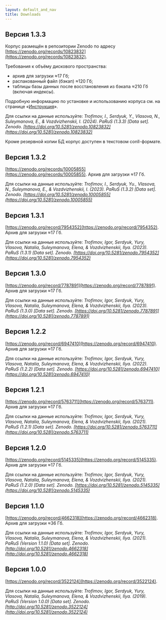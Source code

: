 ```yaml
---
layout: default_and_nav
title: Downloads
---
```

## Версия 1.3.3
Корпус размещён в репозитории Zenodo по адресу [https://zenodo.org/records/10823832](https://zenodo.org/records/10823832).

Требования к объёму дискового пространства:
- архив для загрузки ≈17 Гб;
- распакованный файл (бэкап) ≈120 Гб;
- таблицы базы данных после восстановления из бэкапа ≈210 Гб (включая индексы).

Подробную информацию по установке и использованию корпуса см. на странице «[Инструкция](./guide.html)».

Для ссылки на данные используйте: *Trofimov, I., Serdyuk, Y., Vlasova, N., Suleymanova, E., & Vozdvizhenskii, I. (2024). PaRuS (1.3.3) \[Data set\]. Zenodo. [https://doi.org/10.5281/zenodo.10823832](https://doi.org/10.5281/zenodo.10823832)*

Кроме резервной копии БД корпус доступен в текстовом conll-формате.

## Версия 1.3.2
[https://zenodo.org/records/10005855](https://zenodo.org/records/10005855). Архив для загрузки ≈17 Гб.

Для ссылки на данные используйте: *Trofimov, I., Serdyuk, Yu., Vlasova, N., Suleymanova, E., & Vozdvizhenskii, I. (2023). PaRuS (1.3.2) \[Data set\]. Zenodo. [https://doi.org/10.5281/zenodo.10005855](https://doi.org/10.5281/zenodo.10005855)*

## Версия 1.3.1
[https://zenodo.org/record/7954352](https://zenodo.org/record/7954352). Архив для загрузки ≈17 Гб.

Для ссылки на данные используйте: *Trofimov, Igor, Serdyuk, Yury, Vlasova, Natalia, Suleymanova, Elena, & Vozdvizhenskii, Ilya. (2023). PaRuS (1.3.1) \[Data set\]. Zenodo. [https://doi.org/10.5281/zenodo.7954352](https://doi.org/10.5281/zenodo.7954352)*

## Версия 1.3.0
[https://zenodo.org/record/7787891](https://zenodo.org/record/7787891). Архив для загрузки ≈17 Гб.

Для ссылки на данные используйте: *Trofimov, Igor, Serdyuk, Yury, Vlasova, Natalia, Suleymanova, Elena, & Vozdvizhenskii, Ilya. (2023). PaRuS (1.3.0) \[Data set\]. Zenodo. [https://doi.org/10.5281/zenodo.7787891](https://doi.org/10.5281/zenodo.7787891)*

## Версия 1.2.2
[https://zenodo.org/record/6947410](https://zenodo.org/record/6947410). Архив для загрузки ≈17 Гб.

Для ссылки на данные используйте: *Trofimov, Igor, Serdyuk, Yury, Vlasova, Natalia, Suleymanova, Elena, & Vozdvizhenskii, Ilya. (2022). PaRuS (1.2.2) \[Data set\]. Zenodo. [https://doi.org/10.5281/zenodo.6947410](https://doi.org/10.5281/zenodo.6947410)*

## Версия 1.2.1
[https://zenodo.org/record/5763711](https://zenodo.org/record/5763711). Архив для загрузки ≈17 Гб.

Для ссылки на данные используйте: *Trofimov, Igor, Serdyuk, Yury, Vlasova, Natalia, Suleymanova, Elena, & Vozdvizhenskii, Ilya. (2021). PaRuS (1.2.1) \[Data set\]. Zenodo. [https://doi.org/10.5281/zenodo.5763711](https://doi.org/10.5281/zenodo.5763711)*

## Версия 1.2.0
[https://zenodo.org/record/5145335](https://zenodo.org/record/5145335). Архив для загрузки ≈17 Гб.

Для ссылки на данные используйте: *Trofimov, Igor, Serdyuk, Yury, Vlasova, Natalia, Suleymanova, Elena, & Vozdvizhenskii, Ilya. (2021). PaRuS (1.2.0) \[Data set\]. Zenodo. [https://doi.org/10.5281/zenodo.5145335](https://doi.org/10.5281/zenodo.5145335)*

## Версия 1.1.0
[https://zenodo.org/record/4662318](https://zenodo.org/record/4662318). Архив для загрузки ≈36 Гб.

Для ссылки на данные используйте: *Trofimov, Igor, Serdyuk, Yury, Vlasova, Natalia, Suleymanova, Elena, & Vozdvizhenskii, Ilya. (2021). PaRuS (Version 1.1.0) \[Data set\]. Zenodo. [http://doi.org/10.5281/zenodo.4662318](http://doi.org/10.5281/zenodo.4662318)*

## Версия 1.0.0

[https://zenodo.org/record/3522124](https://zenodo.org/record/3522124).

Для ссылки на данные используйте: *Trofimov, Igor, Serdyuk, Yury, Vlasova, Natalia, Suleymanova, Elena, & Vozdvizhenskii, Ilya. (2019). PaRuS (Version 1.0.0) \[Data set\]. Zenodo. [http://doi.org/10.5281/zenodo.3522124](http://doi.org/10.5281/zenodo.3522124)*
